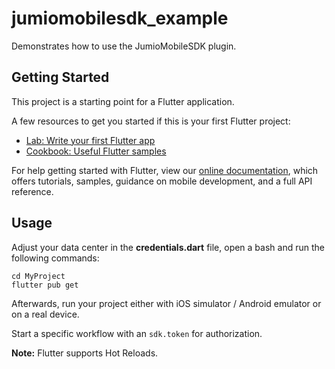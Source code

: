 # jumiomobilesdk_example

Demonstrates how to use the JumioMobileSDK plugin.

## Getting Started

This project is a starting point for a Flutter application.

A few resources to get you started if this is your first Flutter project:

- [Lab: Write your first Flutter app](https://flutter.dev/docs/get-started/codelab)
- [Cookbook: Useful Flutter samples](https://flutter.dev/docs/cookbook)

For help getting started with Flutter, view our
[online documentation](https://flutter.dev/docs), which offers tutorials,
samples, guidance on mobile development, and a full API reference.

## Usage
Adjust your data center in the **credentials.dart** file, open a bash and run the following commands:
```
cd MyProject
flutter pub get
```
Afterwards, run your project either with iOS simulator / Android emulator or on a real device.

Start a specific workflow with an `sdk.token` for authorization. 

__Note:__ Flutter supports Hot Reloads.
